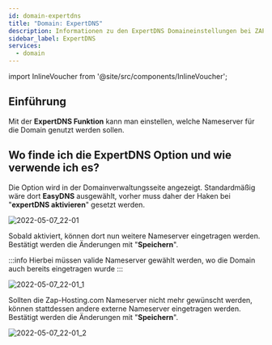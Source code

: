 ```yaml
---
id: domain-expertdns
title: "Domain: ExpertDNS"
description: Informationen zu den ExpertDNS Domaineinstellungen bei ZAP-Hosting - ZAP-hosting.com Dokumentationen
sidebar_label: ExpertDNS
services:
  - domain
---
```


import InlineVoucher from '@site/src/components/InlineVoucher';

## Einführung

Mit der **ExpertDNS Funktion** kann man einstellen, welche Nameserver für die Domain genutzt werden sollen.

<InlineVoucher />

## Wo finde ich die ExpertDNS Option und wie verwende ich es?

Die Option wird in der Domainverwaltungsseite angezeigt. Standardmäßig wäre dort **EasyDNS** ausgewählt, vorher muss daher der Haken bei "**expertDNS aktivieren**" gesetzt werden.

![2022-05-07_22-01](https://user-images.githubusercontent.com/61953937/167270035-e023c56b-8ffc-49d7-9789-3ffeb2b8fcfc.png)

Sobald aktiviert, können dort nun weitere Nameserver eingetragen werden. 
Bestätigt werden die Änderungen mit "**Speichern**".

:::info
Hierbei müssen valide Nameserver gewählt werden, wo die Domain auch bereits eingetragen wurde
:::

![2022-05-07_22-01_1](https://user-images.githubusercontent.com/61953937/167270046-f293eef8-905f-4efd-ae0f-0d79f88dfb86.png)

Sollten die Zap-Hosting.com Nameserver nicht mehr gewünscht werden, können stattdessen andere externe Nameserver eingetragen werden.
Bestätigt werden die Änderungen mit "**Speichern**".

![2022-05-07_22-01_2](https://user-images.githubusercontent.com/61953937/167270047-db700738-969f-4d6a-b9c2-1fba55db6e74.png)
